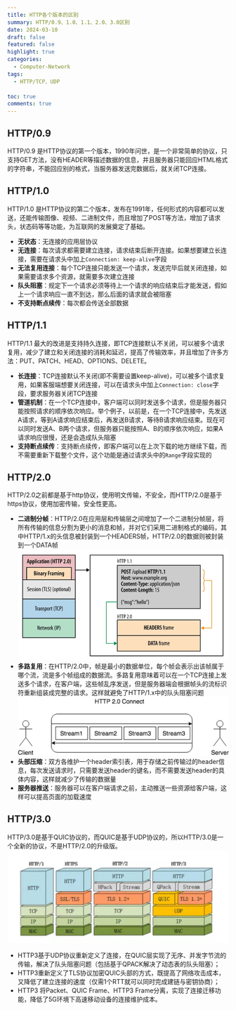 ```yaml
---
title: HTTP各个版本的区别
summary: HTTP/0.9、1.0、1.1、2.0、3.0区别
date: 2024-03-10
draft: false
featured: false
highlight: true
categories:
  - Computer-Network
tags:
  - HTTP/TCP、UDP

toc: true
comments: true
---
```


## HTTP/0.9
HTTP/0.9 是HTTP协议的第一个版本，1990年问世，是一个非常简单的协议，只支持GET方法，没有HEADER等描述数据的信息，并且服务器只能回应HTML格式的字符串，不能回应别的格式，当服务器发送完数据后，就关闭TCP连接。

## HTTP/1.0
HTTP/1.0 是HTTP协议的第二个版本，发布在1991年，任何形式的内容都可以发送，还能传输图像、视频、二进制文件，而且增加了POST等方法，增加了请求头，状态码等等功能，为互联网的发展奠定了基础。

- **无状态**：无连接的应用层协议
- **无连接**：每次请求都需要建立连接，请求结束后断开连接。如果想要建立长连接，需要在请求头中加上`Connection: keep-alive`字段
- **无法复用连接**：每个TCP连接只能发送一个请求，发送完毕后就关闭连接，如果需要请求多个资源，就需要多次建立连接
- **队头阻塞**：规定下一个请求必须等待上一个请求的响应结束后才能发送，假如上一个请求响应一直不到达，那么后面的请求就会被阻塞
- **不支持断点续传**：每次都会传送全部数据

## HTTP/1.1
HTTP/1.1 最大的改进是支持持久连接，即TCP连接默认不关闭，可以被多个请求复用，减少了建立和关闭连接的消耗和延迟，提高了传输效率，并且增加了许多方法：PUT、PATCH、HEAD、OPTIONS、DELETE。

- **长连接**：TCP连接默认不关闭(即不需要设置keep-alive)，可以被多个请求复用，如果客服端想要关闭连接，可以在请求头中加上`Connection: close`字段，要求服务器关闭TCP连接
- **管道机制**：在一个TCP连接中，客户端可以同时发送多个请求，但是服务器只能按照请求的顺序依次响应。举个例子，以前是，在一个TCP连接中，先发送A请求，等到A请求响应结束后，再发送B请求，等待B请求响应结束。现在可以同时发送A、B两个请求，但服务器只能按照A、B的顺序依次响应，如果A请求响应很慢，还是会造成队头阻塞
- **支持断点续传**：支持断点续传，即客户端可以在上次下载的地方继续下载，而不需要重新下载整个文件，这个功能是通过请求头中的`Range`字段实现的

## HTTP/2.0
HTTP/2.0之前都是基于http协议，使用明文传输，不安全，而HTTP/2.0是基于https协议，使用加密传输，安全性更高。

- **二进制分帧**：HTTP/2.0在应用层和传输层之间增加了一个二进制分帧层，将所有传输的信息分割为更小的消息和帧，并对它们采用二进制格式的编码，其中HTTP/1.x的头信息被封装到一个HEADERS帧，HTTP/2.0的数据则被封装到一个DATA帧
![](images/binaryFraming.png)
- **多路复用**：在HTTP/2.0中，帧是最小的数据单位，每个帧会表示出该帧属于哪个流，流是多个帧组成的数据流。多路复用意味着可以在一个TCP连接上发送多个请求，在客户端，这些帧乱序发送，但是服务器端会根据帧头的流标识符重新组装成完整的请求。这样就避免了HTTP/1.x中的队头阻塞问题
![](images/http2connection.png)
- **头部压缩**：双方各维护一个header索引表，用于存储之前传输过的header信息，每次发送请求时，只需要发送header的键名，而不需要发送header的具体内容，这样就减少了传输的数据量
- **服务器推送**：服务器可以在客户端请求之前，主动推送一些资源给客户端，这样可以提高页面的加载速度

## HTTP/3.0
HTTP/3.0是基于QUIC协议的，而QUIC是基于UDP协议的，所以HTTP/3.0是一个全新的协议，不是HTTP/2.0的升级版。
![](images/httpVersoin.png)

- HTTP3基于UDP协议重新定义了连接，在QUIC层实现了无序、并发字节流的传输，解决了队头阻塞问题（包括基于QPACK解决了动态表的队头阻塞）；
- HTTP3重新定义了TLS协议加密QUIC头部的方式，既提高了网络攻击成本，又降低了建立连接的速度（仅需1个RTT就可以同时完成建链与密钥协商）；
- HTTP3 将Packet、QUIC Frame、HTTP3 Frame分离，实现了连接迁移功能，降低了5G环境下高速移动设备的连接维护成本。


